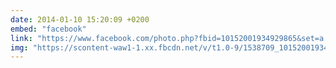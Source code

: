 ```yaml
---
date: 2014-01-10 15:20:09 +0200
embed: "facebook"
link: "https://www.facebook.com/photo.php?fbid=10152001934929865&set=a.10150382045299865.355740.580174864&type=3"
img: "https://scontent-waw1-1.xx.fbcdn.net/v/t1.0-9/1538709_10152001934929865_388707933_n.jpg?oh=830c8bd5e28b8dfea27daa1791f56136&oe=5965AB6B"
---
```

